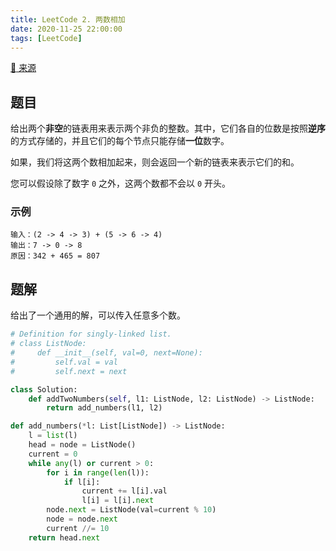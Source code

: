 ```yaml
---
title: LeetCode 2. 两数相加
date: 2020-11-25 22:00:00
tags: [LeetCode]
---
```


[:link: 来源](https://leetcode-cn.com/problems/add-two-numbers/)

## 题目

给出两个**非空**的链表用来表示两个非负的整数。其中，它们各自的位数是按照**逆序**的方式存储的，并且它们的每个节点只能存储**一位**数字。

如果，我们将这两个数相加起来，则会返回一个新的链表来表示它们的和。

您可以假设除了数字 `0` 之外，这两个数都不会以 `0` 开头。

### 示例

```raw
输入：(2 -> 4 -> 3) + (5 -> 6 -> 4)
输出：7 -> 0 -> 8
原因：342 + 465 = 807
```

<!-- more -->

## 题解

给出了一个通用的解，可以传入任意多个数。

```python
# Definition for singly-linked list.
# class ListNode:
#     def __init__(self, val=0, next=None):
#         self.val = val
#         self.next = next

class Solution:
    def addTwoNumbers(self, l1: ListNode, l2: ListNode) -> ListNode:
        return add_numbers(l1, l2)

def add_numbers(*l: List[ListNode]) -> ListNode:
    l = list(l)
    head = node = ListNode()
    current = 0
    while any(l) or current > 0:
        for i in range(len(l)):
            if l[i]:
                current += l[i].val
                l[i] = l[i].next
        node.next = ListNode(val=current % 10)
        node = node.next
        current //= 10
    return head.next
```
